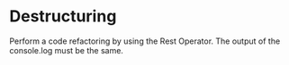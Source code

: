 # Destructuring

Perform a code refactoring by using the Rest Operator. The output of the console.log must be the same.
